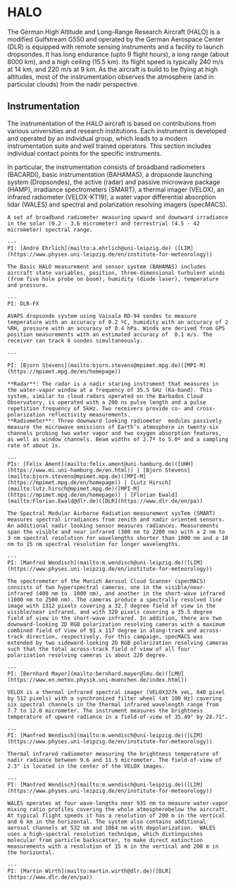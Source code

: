 # HALO

The German High Altitude and Long-Range Research Aircraft (HALO) is a modified Gulfstream G550 and 
operated by the German Aerospace Center (DLR) is equipped with remote sensing instruments and a facility to launch dropsondes.
It has long endurance (upto 9 flight hours), a long range (about 8000 km), and a high ceiling (15.5 km).
Its flight speed is typically 240 m/s at 14 km, and 220 m/s at 9 km. 
As the aircraft is build to be flying at high altitudes, most of the instrumentation observes the atmosphere (and in particular clouds) from the nadir perspective.

## Instrumentation

The instrumentation of the HALO aircraft is based on contributions from various universities and research institutions. Each instrument is developed and operated by an individual group, which leads to a modern instrumentation suite and well trained operators. This section includes individual contact points for the specific instruments.

In particular, the instrumentation consists of broadband radiometers (BACARDI), basic instrumentation (BAHAMAS), a dropsonde launching system (Dropsondes), the active (radar) and passive microwave package (HAMP), irradiance spectrometers (SMART), a thermal imager (VELOX), an infrared radiometer (VELOX-KT19), a water vapor differential absorption lidar (WALES) and spectral and polarization resolving imagers (specMACS). 

<!--
You can find more detailed references to the instruments in the tabs below, as well as examples for data access in the upcoming chapters.
!-->

```{dropdown} BACARDI
A set of broadband radiometer measuring upward and downward irradiance in the solar (0.2 - 3.6 micrometer) and terrestrial (4.5 - 42 micrometer) spectral range.

---
PI: [André Ehrlich](mailto:a.ehrlich@uni-leipzig.de) ([LIM](https://www.physes.uni-leipzig.de/en/institute-for-meteorology))
```

```{dropdown} BAHAMAS
The Basic HALO measurement and sensor system (BAHAMAS) includes aircraft state variables, position, three-dimensional turbulent winds (from five hole probe on boom), humidity (diode laser), temperature and pressure.

---
PI: DLR-FX 
```

```{dropdown} Dropsondes
AVAPS dropsonde system using Vaisala RD-94 sondes to measure temperature with an accuracy of 0.2 ºC, humidity with an accuracy of 2 %RH, pressure with an accuracy of 0.4 hPa. Winds are derived from GPS position measurements with an estimated accuracy of  0.1 m/s. The receiver can track 8 sondes simultaneously.

---

PI: [Bjorn Stevens](mailto:bjorn.stevens@mpimet.mpg.de)([MPI-M](https://mpimet.mpg.de/en/homepage))
```

```{dropdown} HAMP 
**Radar**: The radar is a nadir staring instrument that measures in the water-vapor window at a frequency of 35.5 GHz (Ka-band). This system, similar to cloud radars operated on the Barbados Cloud Observatory, is operated with a 200 ns pulse length and a pulse repetition frequency of 5kHz. Two receivers provide co- and cross-polarization reflectivity measurements. 
**Radiometer**: Three downward looking radiometer  modules passively measure the microwave emissions of Earth’s atmosphere in twenty-six channels probing two water vapor and two oxygen absorption features, as well as window channels. Beam widths of 2.7º to 5.0º and a sampling rate of about 1s.

---
PIs: [Felix Ament](mailto:felix.ament@uni-hamburg.de)([UHH](https://www.mi.uni-hamburg.de/en.html)) | [Bjorn Stevens](mailto:bjorn.stevens@mpimet.mpg.de)([MPI-M](https://mpimet.mpg.de/en/homepage)) | [Lutz Hirsch](mailto:lutz.hirsch@mpimet.mpg.de)([MPI-M](https://mpimet.mpg.de/en/homepage)) | [Florian Ewald](mailto:Florian.Ewald@dlr.de)([DLR](https://www.dlr.de/en/pa))
```

```{dropdown} SMART 
The Spectral Modular Airborne Radiation measurement sysTem (SMART) measures spectral irradiances from zenith and nadir oriented sensors. An additional nadir looking sensor measures radiances. Measurements span the visible and near infrared (300 nm to 2200 nm) with a 2 nm to 3 nm spectral resolution for wavelengths shorter than 1000 nm and a 10 nm to 15 nm spectral resolution for longer wavelengths. 

---
PI: [Manfred Wendisch](mailto:m.wendisch@uni-leipzig.de)([LIM](https://www.physes.uni-leipzig.de/en/institute-for-meteorology))
```

```{dropdown} specMACS 
The spectrometer of the Munich Aerosol Cloud Scanner (specMACS) consists of two hyperspectral cameras, one in the visible/near-infrared (400 nm to  1000 nm), and another in the short-wave infrared (1000 nm to 2500 nm). The cameras produce a spectrally resolved line image with 1312 pixels covering a 32.7 degree field of view in the visible/near infrared, and with 320 pixels covering a 35.5 degree field of view in the short-wave infrared. In addition, there are two downward-looking 2D RGB polarization resolving cameras with a maximum combined field of view of 91 x 117 degree in along-track and across-track direction, respectively. For this campaign, specMACS was extended by two sideward-looking 2D RGB polarization resolving cameras such that the total across-track field of view of all four polarization resolving cameras is about 220 degree.

---
PI: [Bernhard Mayer](mailto:bernhard.mayer@lmu.de)([LMU](https://www.en.meteo.physik.uni-muenchen.de/index.html))
```

```{dropdown} VELOX
VELOX is a thermal infrared spectral imager (VELOX327k veL, 640 pixel by 512 pixels) with a synchronized filter wheel (at 100 Hz) covering six spectral channels in the thermal infrared wavelength range from 7.7 to 12.0 micrometer. The instrument measures the brightness temperature of upward radiance in a field-of-view of 35.49° by 28.71°.

---
PI: [Manfred Wendisch](mailto:m.wendisch@uni-leipzig.de)([LIM](https://www.physes.uni-leipzig.de/en/institute-for-meteorology))
```

```{dropdown} VELOX KT-19 
Thermal infrared radiometer measuring the brightness temperature of nadir radiance between 9.6 and 11.5 micrometer. The field-of-view of 2.3° is located in the center of the VELOX images.

---
PI: [Manfred Wendisch](mailto:m.wendisch@uni-leipzig.de)([LIM](https://www.physes.uni-leipzig.de/en/institute-for-meteorology))
```

```{dropdown} WALES 
WALES operates at four wave-lengths near 935 nm to measure water-vapor mixing ratio profiles covering the whole atmospherebelow the aircraft.  At typical flight speeds it has a resolution of 200 m in the vertical and 6 km in the horizontal. The system also contains additional aerosol channels at 532 nm and 1064 nm with depolarization.  WALES uses a high-spectral resolution technique, which distinguishes molecular from particle backscatter, to make direct extinction measurements with a resolution of 15 m in the vertical and 200 m in the horizontal.

---
PI: [Martin Wirth](mailto:martin.wirth@dlr.de)([DLR](https://www.dlr.de/en/pa))
```


